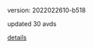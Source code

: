 version: 2022022610-b518

updated 30 avds

[details](https://github.com/0x74f917491bfa7ebfa379/ali_avd_db/blob/master/change_log/2022/02/26/10/b518.txt)
